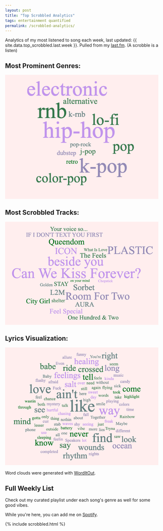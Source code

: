 ```yaml
---
layout: post
title: "Top Scrobbled Analytics"
tags: entertainment quantified
permalink: /scrobbled-analytics/
---
```


Analytics of my most listened to song each week, last updated: {{ site.data.top_scrobbled.last.week }}. Pulled from my [last.fm](https://www.last.fm/user/Mattchooachoo). (A scrobble is a listen)

## Most Prominent Genres:

![genreCloud](/assets/images/song_data/genresCloud.png)

## Most Scrobbled Tracks:

![tracksCloud](/assets/images/song_data/tracksCloud.png)

## Lyrics Visualization:

![lyricsCloud](/assets/images/song_data/lyricsCloud.png)

Word clouds were generated with [WordItOut](https://worditout.com/word-cloud/create).

## Full Weekly List

Check out my curated playlist under each song's genre as well for some good vibes.

While you're here, you can add me on [Spotify](https://open.spotify.com/user/a17r0su593wsblcb84y8n5hxc?si=95e7f1a622544955).

{% include scrobbled.html %}
